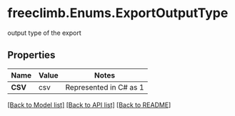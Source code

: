 # freeclimb.Enums.ExportOutputType

output type of the export
## Properties

Name | Value | Notes
------------ | ------------- | -------------
**CSV** | csv | Represented in C# as 1

[[Back to Model list]](../README.md#documentation-for-models) [[Back to API list]](../README.md#documentation-for-api-endpoints) [[Back to README]](../README.md)

